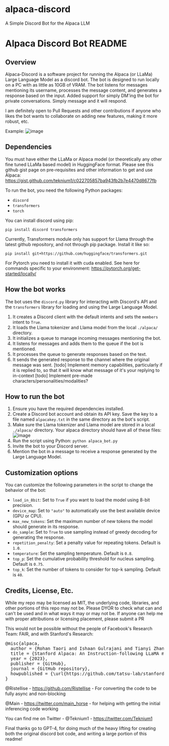 # alpaca-discord
A Simple Discord Bot for the Alpaca LLM

# Alpaca Discord Bot README

## Overview
Alpaca-Discord is a software project for running the Alpaca (or LLaMa) Large Language Model as a discord bot. The bot is designed to run locally on a PC with as little as 10GB of VRAM. The bot listens for messages mentioning its username, processes the message content, and generates a response based on the input.
Added support for simply DM'ing the bot for private conversations. Simply message and it will respond.

I am definitely open to Pull Requests and other contributions if anyone who likes the bot wants to collaborate on adding new features, making it more robust, etc.

Example:
![image](https://user-images.githubusercontent.com/127238744/226094603-5f4a1291-6af6-435a-b6b0-f9bfce21dabe.png)


## Dependencies
You must have either the LLaMa or Alpaca model (or theoretically any other fine tuned LLaMa based model) in HuggingFace format.
Please see this github gist page on pre-requisites and other information to get and use Alpaca: https://gist.github.com/teknium1/c022705857ba943fb2b7e4470d8677fb

To run the bot, you need the following Python packages:
- `discord`
- `transformers`
- `torch`

You can install discord using pip:

`pip install discord transformers`

Currently, Transformers module only has support for Llama through the latest github repository, and not through pip package. Install it like so:

`pip install git+https://github.com/huggingface/transformers.git`

For Pytorch you need to install it with cuda enabled. See here for commands specific to your environment: https://pytorch.org/get-started/locally/

## How the bot works
The bot uses the `discord.py` library for interacting with Discord's API and the `transformers` library for loading and using the Large Language Model.

1. It creates a Discord client with the default intents and sets the `members` intent to `True`.
2. It loads the Llama tokenizer and Llama model from the local `./alpaca/` directory.
3. It initializes a queue to manage incoming messages mentioning the bot.
4. It listens for messages and adds them to the queue if the bot is mentioned.
5. It processes the queue to generate responses based on the text.
6. It sends the generated response to the channel where the original message was sent.
[todo] Implement memory capabilities, particularly if it is replied to, so that it will know what message of it's your replying to in-context
[todo] Implement pre-made characters/personalities/modalities?

## How to run the bot
1. Ensure you have the required dependencies installed.
2. Create a Discord bot account and obtain its API key. Save the key to a file named `alpacakey.txt` in the same directory as the bot's script.
3. Make sure the Llama tokenizer and Llama model are stored in a local `./alpaca/` directory.
Your alpaca directory should have all of these files:  
![image](https://user-images.githubusercontent.com/127238744/226094774-a5371a98-947b-47a4-a4b2-f56e6331ee1e.png)  
4. Run the script using Python:
`python alpaca_bot.py`
5. Invite the bot to your Discord server.
6. Mention the bot in a message to receive a response generated by the Large Language Model.

## Customization options
You can customize the following parameters in the script to change the behavior of the bot:

- `load_in_8bit`: Set to `True` if you want to load the model using 8-bit precision.
- `device_map`: Set to `"auto"` to automatically use the best available device (GPU or CPU).
- `max_new_tokens`: Set the maximum number of new tokens the model should generate in its response.
- `do_sample`: Set to `True` to use sampling instead of greedy decoding for generating the response.
- `repetition_penalty`: Set a penalty value for repeating tokens. Default is `1.0`.
- `temperature`: Set the sampling temperature. Default is `0.8`.
- `top_p`: Set the cumulative probability threshold for nucleus sampling. Default is `0.75`.
- `top_k`: Set the number of tokens to consider for top-k sampling. Default is `40`.

## Credits, License, Etc.
While my repo may be licensed as MIT, the underlying code, libraries, and other portions of this repo may not be. Please DYOR to check what can
and can't be used and in what ways it may or may not be. If anyone can help me with proper attributions or licensing placement, please submit a PR

This would not be possible without the people of Facebook's Research Team: FAIR, and with Stanford's Research:
<pre>
@misc{alpaca,
  author = {Rohan Taori and Ishaan Gulrajani and Tianyi Zhang and Yann Dubois and Xuechen Li and Carlos Guestrin and Percy Liang and Tatsunori B. Hashimoto },
  title = {Stanford Alpaca: An Instruction-following LLaMA model},
  year = {2023},
  publisher = {GitHub},
  journal = {GitHub repository},
  howpublished = {\url{https://github.com/tatsu-lab/stanford_alpaca}},
}
</pre>

@Ristellise - https://github.com/Ristellise - For converting the code to be fully async and non-blocking

@Main - https://twitter.com/main_horse - for helping with getting the initial inferencing code working

You can find me on Twitter - @Teknium1 - https://twitter.com/Teknium1

Final thanks go to GPT-4, for doing much of the heavy lifting for creating both the original discord bot code, and writing a large portion of this readme! 
